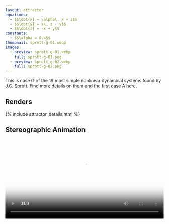 ```yaml
---
layout: attractor
equations:
  - $$\dot{x} = \alpha\, x + z$$
  - $$\dot{y} = x\, z - y$$
  - $$\dot{z} = -x + y$$
constants:
  - $$\alpha = 0.4$$
thumbnail: sprott-g-01.webp
images:
  - preview: sprott-g-01.webp
    full: sprott-g-01.png
  - preview: sprott-g-02.webp
    full: sprott-g-02.png
---
```

This is case G of the 19 most simple nonlinear dynamical systems found by J.C. Sprott.
Find more details on them and the first case A [here](../sprott-a).


## Renders

{% include attractor_details.html %}

## Stereographic Animation
<video controls loop style="width: 100%;" poster="/assets/images/attractors/sprott-g-stereo.png">
  <source src="/assets/images/attractors/sprott-g-stereo.mp4" type="video/mp4">
</video>
